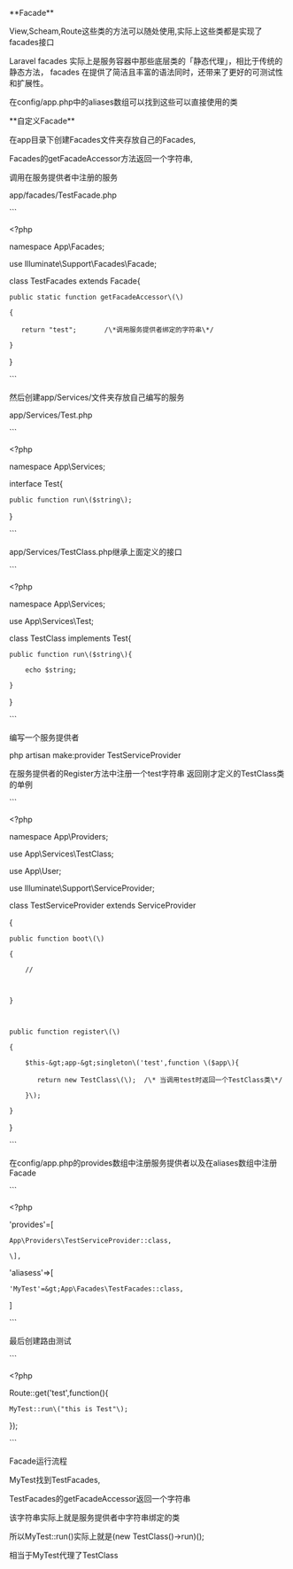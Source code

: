 \*\*Facade\*\*



View,Scheam,Route这些类的方法可以随处使用,实际上这些类都是实现了facades接口

Laravel facades 实际上是服务容器中那些底层类的「静态代理」，相比于传统的静态方法， facades 在提供了简洁且丰富的语法同时，还带来了更好的可测试性和扩展性。



在config/app.php中的aliases数组可以找到这些可以直接使用的类









\*\*自定义Facade\*\*





在app目录下创建Facades文件夹存放自己的Facades,

Facades的getFacadeAccessor方法返回一个字符串,

调用在服务提供者中注册的服务

app/facades/TestFacade.php

\`\`\`

&lt;?php

namespace App\Facades;

use Illuminate\Support\Facades\Facade;



class TestFacades extends Facade{

    public static function getFacadeAccessor\(\)

    {

       return "test";       /\*调用服务提供者绑定的字符串\*/

    }

}

\`\`\`

然后创建app/Services/文件夹存放自己编写的服务

app/Services/Test.php

\`\`\`

&lt;?php

namespace App\Services;



interface Test{

    public function run\($string\);

}

\`\`\`

app/Services/TestClass.php继承上面定义的接口

\`\`\`

&lt;?php



namespace App\Services;



use App\Services\Test;



class TestClass implements Test{

    

    public function run\($string\){

        echo $string;

    }

}

\`\`\`

编写一个服务提供者



php artisan make:provider TestServiceProvider



在服务提供者的Register方法中注册一个test字符串 返回刚才定义的TestClass类的单例





\`\`\`

&lt;?php



namespace App\Providers;



use App\Services\TestClass;

use App\User;

use Illuminate\Support\ServiceProvider;



class TestServiceProvider extends ServiceProvider

{

    public function boot\(\)

    {

        //



    }



    public function register\(\)

    {

        $this-&gt;app-&gt;singleton\('test',function \($app\){

           return new TestClass\(\);  /\* 当调用test时返回一个TestClass类\*/

        }\);

    }

}



\`\`\`



在config/app.php的provides数组中注册服务提供者以及在aliases数组中注册Facade

\`\`\`

&lt;?php

'provides'=\[

    App\Providers\TestServiceProvider::class,

    \],

'aliasess'=&gt;\[

    'MyTest'=&gt;App\Facades\TestFacades::class,

\]

\`\`\`



最后创建路由测试

\`\`\`

&lt;?php

Route::get\('test',function\(\){

    

    MyTest::run\("this is Test"\);

}\);

\`\`\`

Facade运行流程

MyTest找到TestFacades,

TestFacades的getFacadeAccessor返回一个字符串

该字符串实际上就是服务提供者中字符串绑定的类



所以MyTest::run\(\)实际上就是\(new TestClass\(\)-&gt;run\)\(\);

相当于MyTest代理了TestClass

